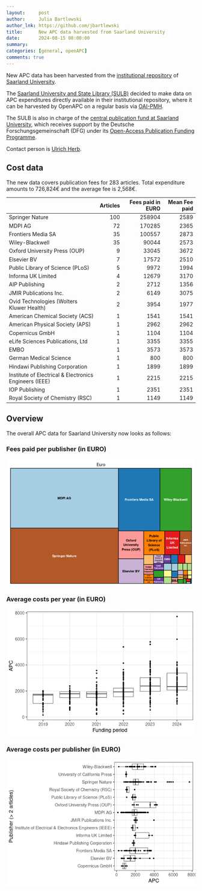 ```yaml
---
layout:     post
author:     Julia Bartlewski
author_lnk: https://github.com/jbartlewski
title:      New APC data harvested from Saarland University
date:       2024-08-15 08:00:00
summary:    
categories: [general, openAPC]
comments: true
---
```





New APC data has been harvested from the [institutional repository](https://publikationen.sulb.uni-saarland.de/) of [Saarland University](https://www.uni-saarland.de/en/home.html).

The [Saarland University and State Library (SULB)](https://www.sulb.uni-saarland.de/en/) decided to make data on APC expenditures directly available in their institutional repository, where it can be harvested by OpenAPC on a regular basis via [OAI-PMH](https://publikationen.sulb.uni-saarland.de/oai/request?verb=ListRecords&metadataPrefix=openapc&set=openapc).

The SULB is also in charge of the [central publication fund at Saarland University](https://www.sulb.uni-saarland.de/lernen/open-access/open-access-publikationsfonds/), which receives support by the Deutsche Forschungsgemeinschaft (DFG) under its [Open-Access Publication Funding Programme](https://www.dfg.de/en/research_funding/programmes/infrastructure/lis/open_access/infrastructure_funding/).

Contact person is [Ulrich Herb](mailto:u.herb@sulb.uni-saarland.de).

## Cost data



The new data covers publication fees for 283 articles. Total expenditure amounts to 726,824€ and the average fee is 2,568€.



|                                                       | Articles| Fees paid in EURO| Mean Fee paid|
|:------------------------------------------------------|--------:|-----------------:|-------------:|
|Springer Nature                                        |      100|            258904|          2589|
|MDPI AG                                                |       72|            170285|          2365|
|Frontiers Media SA                                     |       35|            100557|          2873|
|Wiley-Blackwell                                        |       35|             90044|          2573|
|Oxford University Press (OUP)                          |        9|             33045|          3672|
|Elsevier BV                                            |        7|             17572|          2510|
|Public Library of Science (PLoS)                       |        5|              9972|          1994|
|Informa UK Limited                                     |        4|             12679|          3170|
|AIP Publishing                                         |        2|              2712|          1356|
|JMIR Publications Inc.                                 |        2|              6149|          3075|
|Ovid Technologies (Wolters Kluwer Health)              |        2|              3954|          1977|
|American Chemical Society (ACS)                        |        1|              1541|          1541|
|American Physical Society (APS)                        |        1|              2962|          2962|
|Copernicus GmbH                                        |        1|              1104|          1104|
|eLife Sciences Publications, Ltd                       |        1|              3355|          3355|
|EMBO                                                   |        1|              3573|          3573|
|German Medical Science                                 |        1|               800|           800|
|Hindawi Publishing Corporation                         |        1|              1899|          1899|
|Institute of Electrical & Electronics Engineers (IEEE) |        1|              2215|          2215|
|IOP Publishing                                         |        1|              2351|          2351|
|Royal Society of Chemistry (RSC)                       |        1|              1149|          1149|



## Overview

The overall APC data for Saarland University now looks as follows:

### Fees paid per publisher (in EURO)

![plot of chunk tree_saarland_2024_08_15_full](/figure/tree_saarland_2024_08_15_full-1.png)

###  Average costs per year (in EURO)

![plot of chunk box_saarland_2024_08_15_year_full](/figure/box_saarland_2024_08_15_year_full-1.png)

###  Average costs per publisher (in EURO)

![plot of chunk box_saarland_2024_08_15_publisher_full](/figure/box_saarland_2024_08_15_publisher_full-1.png)
